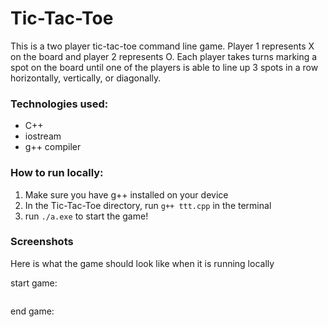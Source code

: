 # Tic-Tac-Toe

This is a two player tic-tac-toe command line game. Player 1 represents X on the board and player 2 represents O. Each player takes turns marking a spot on the board until one of the players is able to line up 3 spots in a row horizontally, vertically, or diagonally.

### Technologies used:

  - C++
  - iostream
  - g++ compiler

### How to run locally:

  1) Make sure you have g++ installed on your device
  2) In the Tic-Tac-Toe directory, run `g++ ttt.cpp` in the terminal
  3) run `./a.exe` to start the game!

### Screenshots

Here is what the game should look like when it is running locally

start game:

![]()

end game:

![]()
